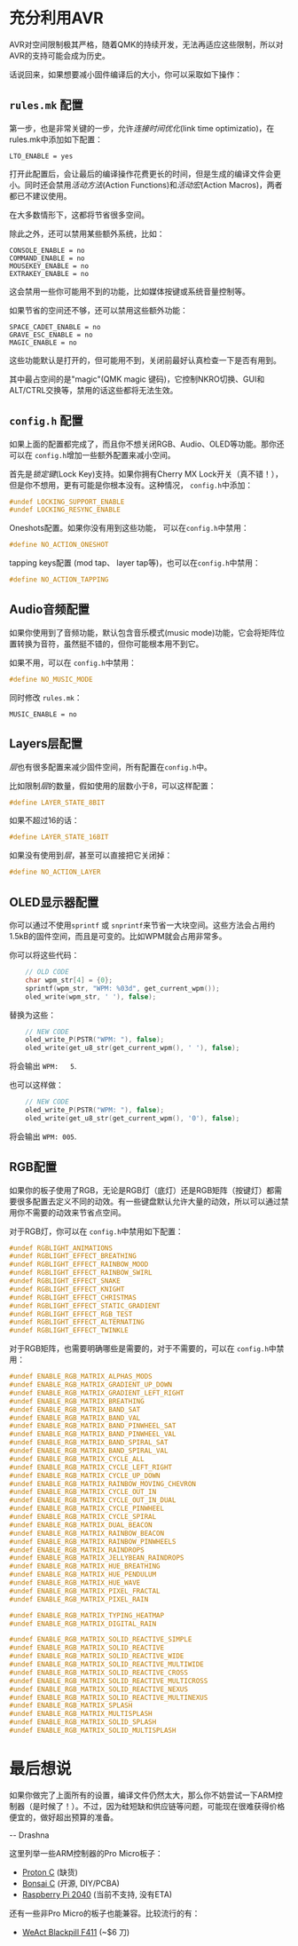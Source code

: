 # 充分利用AVR

<!---
  original document: 0.15.12:docs/squeezing_avr.md
  git diff 0.15.12 HEAD -- docs/squeezing_avr.md | cat
-->

AVR对空间限制极其严格，随着QMK的持续开发，无法再适应这些限制，所以对AVR的支持可能会成为历史。

话说回来，如果想要减小固件编译后的大小，你可以采取如下操作：

## `rules.mk` 配置
第一步，也是非常关键的一步，允许*连接时间优化*(link time optimizatio)，在rules.mk中添加如下配置：

```make
LTO_ENABLE = yes
```
打开此配置后，会让最后的编译操作花费更长的时间，但是生成的编译文件会更小。同时还会禁用*活动方法*(Action Functions)和*活动宏*(Action Macros)，两者都已不建议使用。

在大多数情形下，这都将节省很多空间。

除此之外，还可以禁用某些额外系统，比如：

```make
CONSOLE_ENABLE = no
COMMAND_ENABLE = no
MOUSEKEY_ENABLE = no
EXTRAKEY_ENABLE = no
```
这会禁用一些你可能用不到的功能，比如媒体按键或系统音量控制等。

如果节省的空间还不够，还可以禁用这些额外功能：

```make
SPACE_CADET_ENABLE = no
GRAVE_ESC_ENABLE = no 
MAGIC_ENABLE = no
```
这些功能默认是打开的，但可能用不到，关闭前最好认真检查一下是否有用到。

其中最占空间的是"magic"(QMK magic 键码)，它控制NKRO切换、GUI和ALT/CTRL交换等，禁用的话这些都将无法生效。

## `config.h` 配置

如果上面的配置都完成了，而且你不想关闭RGB、Audio、OLED等功能。那你还可以在 `config.h`增加一些额外配置来减小空间。

首先是*锁定键*(Lock Key)支持。如果你拥有Cherry MX Lock开关（真不错！），但是你不想用，更有可能是你根本没有。这种情况， `config.h`中添加：

```c
#undef LOCKING_SUPPORT_ENABLE
#undef LOCKING_RESYNC_ENABLE
```
Oneshots配置。如果你没有用到这些功能， 可以在`config.h`中禁用：

```c
#define NO_ACTION_ONESHOT
```
tapping keys配置 (mod tap、 layer tap等)，也可以在`config.h`中禁用：
```c
#define NO_ACTION_TAPPING
```
## Audio音频配置

如果你使用到了音频功能，默认包含音乐模式(music mode)功能，它会将矩阵位置转换为音符，虽然挺不错的，但你可能根本用不到它。

如果不用，可以在 `config.h`中禁用：

```c
#define NO_MUSIC_MODE
```
同时修改 `rules.mk`：
```make
MUSIC_ENABLE = no
```

## Layers层配置

*层*也有很多配置来减少固件空间，所有配置在`config.h`中。

比如限制*层*的数量，假如使用的层数小于8，可以这样配置：

```c
#define LAYER_STATE_8BIT
```
如果不超过16的话：

```c
#define LAYER_STATE_16BIT
```
如果没有使用到*层*，甚至可以直接把它关闭掉：

```c
#define NO_ACTION_LAYER
```


## OLED显示器配置

你可以通过不使用`sprintf` 或 `snprintf`来节省一大块空间。这些方法会占用约1.5kB的固件空间，而且是可变的。比如WPM就会占用非常多。

你可以将这些代码：

```c
    // OLD CODE
    char wpm_str[4] = {0};
    sprintf(wpm_str, "WPM: %03d", get_current_wpm());
    oled_write(wpm_str, ' '), false);
```
替换为这些：
```c
    // NEW CODE
    oled_write_P(PSTR("WPM: "), false);
    oled_write(get_u8_str(get_current_wpm(), ' '), false);
```
将会输出 `WPM:   5`.  

也可以这样做： 

```c
    // NEW CODE
    oled_write_P(PSTR("WPM: "), false);
    oled_write(get_u8_str(get_current_wpm(), '0'), false);
```
将会输出 `WPM: 005`.

## RGB配置

如果你的板子使用了RGB，无论是RGB灯（底灯）还是RGB矩阵（按键灯）都需要很多配置去定义不同的动效。有一些键盘默认允许大量的动效，所以可以通过禁用你不需要的动效来节省点空间。

对于RGB灯，你可以在 `config.h`中禁用如下配置：

```c
#undef RGBLIGHT_ANIMATIONS
#undef RGBLIGHT_EFFECT_BREATHING
#undef RGBLIGHT_EFFECT_RAINBOW_MOOD
#undef RGBLIGHT_EFFECT_RAINBOW_SWIRL
#undef RGBLIGHT_EFFECT_SNAKE
#undef RGBLIGHT_EFFECT_KNIGHT
#undef RGBLIGHT_EFFECT_CHRISTMAS
#undef RGBLIGHT_EFFECT_STATIC_GRADIENT
#undef RGBLIGHT_EFFECT_RGB_TEST
#undef RGBLIGHT_EFFECT_ALTERNATING
#undef RGBLIGHT_EFFECT_TWINKLE
```

对于RGB矩阵，也需要明确哪些是需要的，对于不需要的，可以在 `config.h`中禁用：

```c
#undef ENABLE_RGB_MATRIX_ALPHAS_MODS
#undef ENABLE_RGB_MATRIX_GRADIENT_UP_DOWN
#undef ENABLE_RGB_MATRIX_GRADIENT_LEFT_RIGHT
#undef ENABLE_RGB_MATRIX_BREATHING
#undef ENABLE_RGB_MATRIX_BAND_SAT
#undef ENABLE_RGB_MATRIX_BAND_VAL
#undef ENABLE_RGB_MATRIX_BAND_PINWHEEL_SAT
#undef ENABLE_RGB_MATRIX_BAND_PINWHEEL_VAL
#undef ENABLE_RGB_MATRIX_BAND_SPIRAL_SAT
#undef ENABLE_RGB_MATRIX_BAND_SPIRAL_VAL
#undef ENABLE_RGB_MATRIX_CYCLE_ALL
#undef ENABLE_RGB_MATRIX_CYCLE_LEFT_RIGHT
#undef ENABLE_RGB_MATRIX_CYCLE_UP_DOWN
#undef ENABLE_RGB_MATRIX_RAINBOW_MOVING_CHEVRON
#undef ENABLE_RGB_MATRIX_CYCLE_OUT_IN
#undef ENABLE_RGB_MATRIX_CYCLE_OUT_IN_DUAL
#undef ENABLE_RGB_MATRIX_CYCLE_PINWHEEL
#undef ENABLE_RGB_MATRIX_CYCLE_SPIRAL
#undef ENABLE_RGB_MATRIX_DUAL_BEACON
#undef ENABLE_RGB_MATRIX_RAINBOW_BEACON
#undef ENABLE_RGB_MATRIX_RAINBOW_PINWHEELS
#undef ENABLE_RGB_MATRIX_RAINDROPS
#undef ENABLE_RGB_MATRIX_JELLYBEAN_RAINDROPS
#undef ENABLE_RGB_MATRIX_HUE_BREATHING
#undef ENABLE_RGB_MATRIX_HUE_PENDULUM
#undef ENABLE_RGB_MATRIX_HUE_WAVE
#undef ENABLE_RGB_MATRIX_PIXEL_FRACTAL
#undef ENABLE_RGB_MATRIX_PIXEL_RAIN

#undef ENABLE_RGB_MATRIX_TYPING_HEATMAP
#undef ENABLE_RGB_MATRIX_DIGITAL_RAIN

#undef ENABLE_RGB_MATRIX_SOLID_REACTIVE_SIMPLE
#undef ENABLE_RGB_MATRIX_SOLID_REACTIVE
#undef ENABLE_RGB_MATRIX_SOLID_REACTIVE_WIDE
#undef ENABLE_RGB_MATRIX_SOLID_REACTIVE_MULTIWIDE
#undef ENABLE_RGB_MATRIX_SOLID_REACTIVE_CROSS
#undef ENABLE_RGB_MATRIX_SOLID_REACTIVE_MULTICROSS
#undef ENABLE_RGB_MATRIX_SOLID_REACTIVE_NEXUS
#undef ENABLE_RGB_MATRIX_SOLID_REACTIVE_MULTINEXUS
#undef ENABLE_RGB_MATRIX_SPLASH
#undef ENABLE_RGB_MATRIX_MULTISPLASH
#undef ENABLE_RGB_MATRIX_SOLID_SPLASH
#undef ENABLE_RGB_MATRIX_SOLID_MULTISPLASH
```

# 最后想说

如果你做完了上面所有的设置，编译文件仍然太大，那么你不妨尝试一下ARM控制器（是时候了！）。不过，因为硅短缺和供应链等问题，可能现在很难获得价格便宜的，做好超出预算的准备。

 -- Drashna

这里列举一些ARM控制器的Pro Micro板子：

* [Proton C](https://qmk.fm/proton-c/) (缺货)
* [Bonsai C](https://github.com/customMK/Bonsai-C) (开源, DIY/PCBA)
* [Raspberry Pi 2040](https://www.sparkfun.com/products/18288) (当前不支持, 没有ETA)

还有一些非Pro Micro的板子也能兼容。比较流行的有：

* [WeAct Blackpill F411](https://www.aliexpress.com/item/1005001456186625.html) (~$6 刀)

